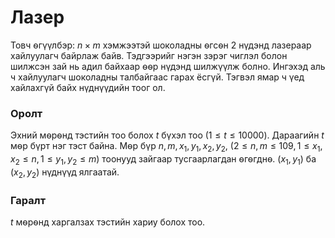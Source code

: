 Лазер
=====
Товч ѳгүүлбэр: $n × m$ хэмжээтэй шоколадны ѳгсѳн 2 нүдэнд лазераар
хайлуулагч байрлаж байв. Тэдгээрийг нэгэн зэрэг чиглэл болон шилжсэн зай нь адил
байхаар ѳѳр нүдэнд шилжүүлж болно. Ингэхэд аль ч хайлуулагч шоколадны талбайгаас
гарах ёсгүй. Тэгвэл ямар ч үед хайлахгүй байх нүднүүдийн тоог ол.


### Оролт
Эхний мѳрѳнд тэстийн тоо болох $t$ бүхэл тоо $(1 ≤ t ≤ 10000)$. Дараагийн $t$
мѳр бүрт нэг тэст байна. Мѳр бүр $n, m, x_1, y_1, x_2, y_2$, $(2 ≤ n, m ≤ 109,
1 ≤ x_1, x_2 ≤ n, 1 ≤ y_1, y_2 ≤ m)$ тоонууд зайгаар тусгаарлагдан ѳгѳгднѳ.
$(x_1, y_1)$ ба $(x_2, y_2)$ нүднүүд ялгаатай.


### Гаралт
$t$ мѳрѳнд харгалзах тэстийн хариу болох тоо.
